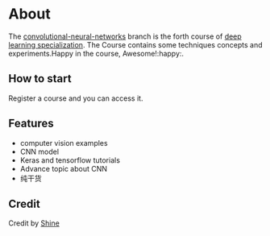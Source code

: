 About
==========
The [convolutional-neural-networks](https://www.coursera.org/learn/convolutional-neural-networks/home/welcome) branch is the forth course of  [deep learning specialization](https://www.coursera.org/specializations/deep-learning). The Course contains some techniques concepts and experiments.Happy in the course, Awesome!:happy:.

How to start
--------------------------
Register a course and you can access it.

Features
------------------
- computer vision examples
- CNN model
- Keras and tensorflow tutorials
- Advance topic about CNN
- 纯干货

Credit
-----------
Credit by [Shine](http://github.com/rh01)